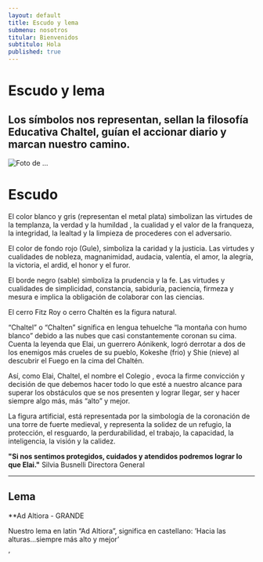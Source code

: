 ```yaml
---
layout: default
title: Escudo y lema
submenu: nosotros
titular: Bienvenidos
subtitulo: Hola
published: true
---
```


# Escudo y lema
 
## Los símbolos nos representan, sellan la filosofía Educativa Chaltel, guían el accionar diario y marcan nuestro camino.
  
![Foto de ...](http://placeimg.com/720/300/people)

# Escudo
El color blanco y gris (representan el metal plata) simbolizan las virtudes de la templanza, la verdad y la humildad , la cualidad y el valor de la franqueza, la integridad, la lealtad y la limpieza de procederes con el adversario. 

El color de fondo rojo (Gule), simboliza la caridad y la justicia. Las virtudes y cualidades de nobleza, magnanimidad, audacia, valentía, el amor, la alegría, la victoria, el ardid, el honor y el furor.

El borde negro (sable) simboliza  la prudencia y la fe.  Las virtudes y cualidades de simplicidad, constancia, sabiduría, paciencia, firmeza y mesura e implica la obligación de colaborar con las ciencias.

El cerro Fitz Roy o cerro Chaltén es la figura natural.  

“Chaltel” o “Chalten” significa en lengua  tehuelche  “la montaña con humo blanco” debido a las nubes que casi constantemente coronan su cima. Cuenta la leyenda que  Elai, un guerrero  Aónikenk,  logró derrotar a dos de los  enemigos  más crueles de su pueblo, Kokeshe (frio) y Shie (nieve) al descubrir el Fuego en la cima del Chaltén.

Así, como Elai,  Chaltel, el nombre el Colegio , evoca la firme convicción y decisión de que debemos hacer todo lo que esté a nuestro alcance para superar los obstáculos que se nos presenten y lograr llegar, ser y hacer siempre algo más, más “alto” y mejor. 

La figura artificial, está representada por la simbología de la coronación de una torre de  fuerte medieval, y representa la solidez de un refugio, la protección, el resguardo, la perdurabilidad, el trabajo, la capacidad, la inteligencia, la visión y la calidez. 

**"Si nos sentimos protegidos, cuidados y atendidos podremos lograr lo que Elai."** Silvia Busnelli
Directora General

---
## Lema

**Ad Altiora - GRANDE

Nuestro lema en latin “Ad Altiora”,  significa en castellano: ’Hacia las alturas…siempre más alto y mejor’


’